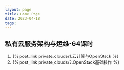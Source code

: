```yaml
---
layout: page
title: Home Page
date: 2023-04-18
tags: 
---
```


## 私有云服务架构与运维-64课时

1. {% post_link private_clouds/1.云计算与OpenStack %} 
1. {% post_link private_clouds/2.OpenStack基础操作 %} 

